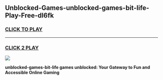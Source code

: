 
## Unblocked-Games-unblocked-games-bit-life-Play-Free-dl6fk
<h3>
<a href="https://premium76.site?title=unblocked-games-bit-life&ref=18A1">CLICK TO PLAY</a></h3>
<hr>

<h3>
<a href="https://premium76.site?title=unblocked-games-bit-life&ref=18A1">CLICK 2 PLAY</a>
  
</h3>

<a href="https://premium76.site?title=unblocked-games-bit-life&ref=18A1"><img src="https://clearcache.store/games.png"></a>


**unblocked-games-bit-life games unblocked: Your Gateway to Fun and Accessible Online Gaming**
